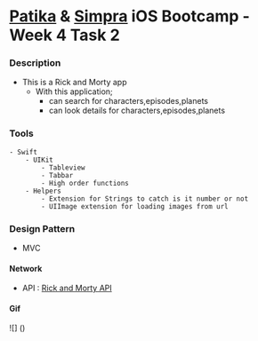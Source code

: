 # [Patika](https://www.patika.dev) & [Simpra](https://simprasuite.com.tr) iOS Bootcamp - Week 4 Task 2

 ### Description
- This is a Rick and Morty app
    - With this application;
        - can search for characters,episodes,planets
        - can look details for characters,episodes,planets

 ### Tools
    - Swift
        - UIKit
            - Tableview
            - Tabbar
            - High order functions
        - Helpers
            - Extension for Strings to catch is it number or not
            - UIImage extension for loading images from url

 ### Design Pattern
- MVC

 #### Network
- API : [Rick and Morty API](https://rickandmortyapi.com/)

 #### Gif
 ![] ()
